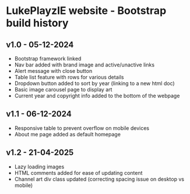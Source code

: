 # LukePlayzIE website - Bootstrap build history

## v1.0 - 05-12-2024
- Bootstrap framework linked
- Nav bar added with brand image and active/unactive links
- Alert message with close button
- Table list feature with rows for various details
- Dropdown button added to sort by year (linking to a new html doc)
- Basic image carousel page to display art
- Current year and copyright info added to the bottom of the webpage

## v1.1 - 06-12-2024
- Responsive table to prevent overflow on mobile devices
- About me page added as default homepage

## v1.2 - 21-04-2025
- Lazy loading images
- HTML comments added for ease of updating content
- Channel art div class updated (correcting spacing issue on desktop vs mobile)
